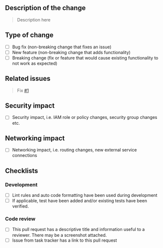 ## Description of the change

> Description here

## Type of change

- [ ] Bug fix (non-breaking change that fixes an issue)
- [ ] New feature (non-breaking change that adds functionality)
- [ ] Breaking change (fix or feature that would cause existing functionality to not work as expected)

## Related issues

> Fix [#1]()

## Security impact

- [ ] Security impact, i.e. IAM role or policy changes, security group changes etc.

## Networking impact

- [ ] Networking impact, i.e. routing changes, new external service connections

## Checklists

### Development

- [ ] Lint rules and auto code formatting have been used during development
- [ ] If applicable, test have been added and/or existing tests have been verified.

### Code review

- [ ] This pull request has a descriptive title and information useful to a reviewer. There may be a screenshot attached.
- [ ] Issue from task tracker has a link to this pull request

